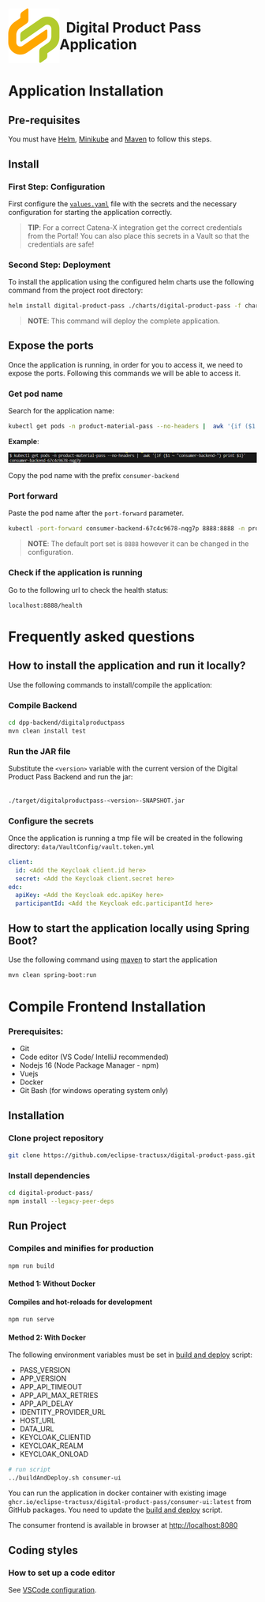 <!-- 
  Catena-X - Digital Product Passport Application 
 
  Copyright (c) 2022, 2024 BASF SE, BMW AG, Henkel AG & Co. KGaA
  Copyright (c) 2022, 2024 Contributors to the Eclipse Foundation

  See the NOTICE file(s) distributed with this work for additional
  information regarding copyright ownership.
 
  This program and the accompanying materials are made available under the
  terms of the Apache License, Version 2.0 which is available at
  https://www.apache.org/licenses/LICENSE-2.0.
 
  Unless required by applicable law or agreed to in writing, software
  distributed under the License is distributed on an "AS IS" BASIS
  WITHOUT WARRANTIES OR CONDITIONS OF ANY KIND,
  either express or implied. See the
  License for the specific language govern in permissions and limitations
  under the License.
 
  SPDX-License-Identifier: Apache-2.0
-->

<h1 style="display:flex; align-items: center;"><img src="./docs/catena-x-logo.svg"/>&nbsp;&nbsp;Digital Product Pass Application</h1>

# Application Installation

## Pre-requisites

You must have [Helm](https://helm.sh/),  [Minikube](https://minikube.sigs.k8s.io/docs/start/) and [Maven](https://maven.apache.org/) to follow this steps.


## Install

### First Step: Configuration

First configure the [`values.yaml`](./charts/digital-product-pass/values.yaml) file with the secrets and the necessary configuration for starting the application correctly.

> **TIP**: For a correct Catena-X integration get the correct credentials from the Portal! You can also place this secrets in a Vault so that the credentials are safe!

### Second Step: Deployment

To install the application using the configured helm charts use the following command from the project root directory:

```bash
helm install digital-product-pass ./charts/digital-product-pass -f charts/digital-product-pass/values.yaml 
``` 

> **NOTE**: This command will deploy the complete application.

## Expose the ports

Once the application is running, in order for you to access it, we need to expose the ports. Following this commands we will be able to access it.

### Get pod name
Search for the application name:

```bash
kubectl get pods -n product-material-pass --no-headers |  awk '{if ($1 ~ "consumer-backend-") print $1}'
```
**Example**:

![img4.png](./dpp-backend/digitalproductpass/docs/media/img4.png)


Copy the pod name with the prefix `consumer-backend`

### Port forward

Paste the pod name after the `port-forward` parameter. 
```bash
kubectl -port-forward consumer-backend-67c4c9678-nqg7p 8888:8888 -n product-material-pass
```

> **NOTE**: The default port set is `8888` however it can be changed in the configuration.

### Check if the application is running

Go to the following url to check the health status:
```
localhost:8888/health
```

# Frequently asked questions

## How to install the application and run it locally?

Use the following commands to install/compile the application:

### Compile Backend
```bash
cd dpp-backend/digitalproductpass 
mvn clean install test
```

### Run the JAR file

Substitute the `<version>` variable with the current version of the Digital Product Pass Backend and run the jar:

```bash

./target/digitalproductpass-<version>-SNAPSHOT.jar

```
### Configure the secrets

Once the application is running a tmp file will be created in the following directory: `data/VaultConfig/vault.token.yml`

```yml
client:
  id: <Add the Keycloak client.id here>
  secret: <Add the Keycloak client.secret here>
edc: 
  apiKey: <Add the Keycloak edc.apiKey here>
  participantId: <Add the Keycloak edc.participantId here>
```

## How to start the application locally using Spring Boot?

Use the following command using [maven](https://maven.apache.org/) to start the application

```bash 
mvn clean spring-boot:run
```


# Compile Frontend Installation

### Prerequisites:

- Git
- Code editor (VS Code/ IntelliJ recommended)
- Nodejs 16 (Node Package Manager - npm)
- Vuejs
- Docker
- Git Bash (for windows operating system only)

## Installation
### Clone project repository

```bash
git clone https://github.com/eclipse-tractusx/digital-product-pass.git
```

### Install dependencies

```bash
cd digital-product-pass/
npm install --legacy-peer-deps
```

## Run Project

### Compiles and minifies for production

```bash
npm run build
```
#### Method 1: Without Docker

#### Compiles and hot-reloads for development

```bash
npm run serve
```

#### Method 2: With Docker

The following environment variables must be set in [build and deploy](./buildAndDeploy.sh) script:

- PASS_VERSION
- APP_VERSION
- APP_API_TIMEOUT
- APP_API_MAX_RETRIES
- APP_API_DELAY
- IDENTITY_PROVIDER_URL
- HOST_URL
- DATA_URL
- KEYCLOAK_CLIENTID
- KEYCLOAK_REALM
- KEYCLOAK_ONLOAD



```bash
# run script
../buildAndDeploy.sh consumer-ui
```

You can run the application in docker container with existing image `ghcr.io/eclipse-tractusx/digital-product-pass/consumer-ui:latest` from GitHub packages. You need to update the [build and deploy](./buildAndDeploy.sh) script.

The consumer frontend is available in browser at [http://localhost:8080](http://localhost:8080)

## Coding styles

### How to set up a code editor

See [VSCode configuration](https://code.visualstudio.com/docs/getstarted/settings).
